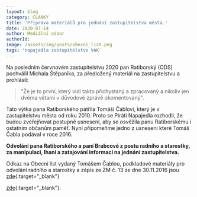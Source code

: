 ```yaml
---
layout: blog
category: CLANKY
title: 'Příprava materiálů pro jednání zastupitelstva města.'
date: 2020-07-14
author: Mediální odbor
authorId: 
image: /assets/img/posts/obecni_list.png  
tags: 'napajedla zastupitelstvo VAK'
---
```


Na posledním červnovém zastupitelstvu 2020 pan Ratiborský (ODS) pochválil Michala Štěpaníka, za předložený materiál na zastupitelstvu a prohlásil: 
> "Že je to první, který vidí takto přichystaný a zpracovaný a nikoliv jen dvěma větami v důvodové zprávě okomentovaný".

Tato výtka pana Ratiborského patřila Tomáši Čablovi, který je v zastupitelstvu města od roku 2010. Proto se Piráti Napajedla rozhodli, že budou zveřejňovat postupně usnesení, aby se osvěžila panu Ratiborskému i ostatním občanům paměť. Nyní připomeňme jedno z usnesení které Tomáš Čabla podával v roce 2016. 

**Odvolání pana Ratiborského a paní Brabcové z postu radního a starostky, za manipulaci, lhaní a zatajování informací na jednání zastupitelstva.**

Odkaz na Obecní list vydaný Tomášem Čablou, podkladové materiály pro odvolání radního a starostky a zápis ze ZM č. 13 ze dne 30.11.2016 jsou [zde](https://drive.google.com/drive/folders/1giqNk3nopXW5NHuQQ6gl8Bwi9aa7nGqL?usp=sharing){:target="_blank"}

 [zde](https://napajedla.pirati.cz/aktuality/zmena_UP_hrebcin.html){:target="_blank"}.















